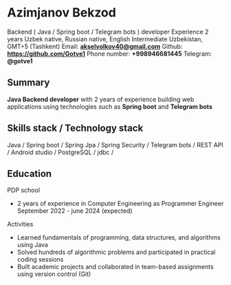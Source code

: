 # Azimjanov Bekzod

Backend ( Java / Spring boot / Telegram bots ) developer
Experience 2 years
Uzbek native, Russian native, English Intermediate
Uzbekistan, GMT+5 (Tashkent)
Email: **akselvolkov40@gmail.com**
Github: **https://github.com/Gotve1**
Phone number: **+998946681445**
Telegram: **@gotve1**

## Summary

**Java Backend developer** with 2 years of experience building web applications using technologies such as **Spring boot** and **Telegram bots** 

## Skills stack / Technology stack

Java / Spring boot / Spring Jpa / Spring Security / Telegram bots / REST API / Android studio / PostgreSQL / jdbc / 

## Education 
PDP school
- 2 years of experience in Computer Engineering as Programmer Engineer September 2022 - june 2024 (expected)

Activities 
- Learned fundamentals of programming, data structures, and algorithms using Java
- Solved hundreds of algorithmic problems and participated in practical coding sessions
- Built academic projects and collaborated in team-based assignments using version control (Git)
